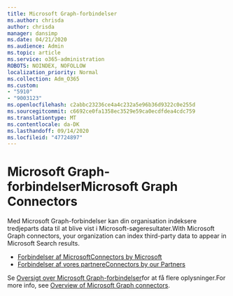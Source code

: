 ```yaml
---
title: Microsoft Graph-forbindelser
ms.author: chrisda
author: chrisda
manager: dansimp
ms.date: 04/21/2020
ms.audience: Admin
ms.topic: article
ms.service: o365-administration
ROBOTS: NOINDEX, NOFOLLOW
localization_priority: Normal
ms.collection: Adm_O365
ms.custom:
- "5910"
- "9003123"
ms.openlocfilehash: c2abbc23236ce4a4c232a5e96b36d9322c0e255d
ms.sourcegitcommit: c6692ce0fa1358ec3529e59ca0ecdfdea4cdc759
ms.translationtype: MT
ms.contentlocale: da-DK
ms.lasthandoff: 09/14/2020
ms.locfileid: "47724897"
---
```

# <a name="microsoft-graph-connectors"></a><span data-ttu-id="91088-102">Microsoft Graph-forbindelser</span><span class="sxs-lookup"><span data-stu-id="91088-102">Microsoft Graph Connectors</span></span>

<span data-ttu-id="91088-103">Med Microsoft Graph-forbindelser kan din organisation indeksere tredjeparts data til at blive vist i Microsoft-søgeresultater.</span><span class="sxs-lookup"><span data-stu-id="91088-103">With Microsoft Graph connectors, your organization can index third-party data to appear in Microsoft Search results.</span></span>

- [<span data-ttu-id="91088-104">Forbindelser af Microsoft</span><span class="sxs-lookup"><span data-stu-id="91088-104">Connectors by Microsoft</span></span>](https://docs.microsoft.com/microsoftsearch/connectors-gallery#Microsoft)
- [<span data-ttu-id="91088-105">Forbindelser af vores partnere</span><span class="sxs-lookup"><span data-stu-id="91088-105">Connectors by our Partners</span></span>](https://docs.microsoft.com/microsoftsearch/connectors-gallery#Partners)

<span data-ttu-id="91088-106">Se  [Oversigt over Microsoft Graph-forbindelser](https://docs.microsoft.com/microsoftsearch/connectors-overview)for at få flere oplysninger.</span><span class="sxs-lookup"><span data-stu-id="91088-106">For more info, see  [Overview of Microsoft Graph connectors](https://docs.microsoft.com/microsoftsearch/connectors-overview).</span></span>
